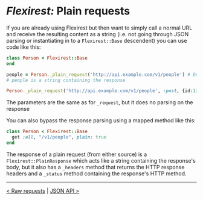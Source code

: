 # *Flexirest:* Plain requests

If you are already using Flexirest but then want to simply call a normal URL and receive the resulting content as a string (i.e. not going through JSON parsing or instantiating in to a `Flexirest::Base` descendent) you can use code like this:

```ruby
class Person < Flexirest::Base
end

people = Person._plain_request('http://api.example.com/v1/people') # Defaults to get with no parameters
# people is a string containing the response

Person._plain_request('http://api.example.com/v1/people', :post, {id:1234,name:"John"}) # Post with parameters
```

The parameters are the same as for `_request`, but it does no parsing on the response

You can also bypass the response parsing using a mapped method like this:

```ruby
class Person < Flexirest::Base
  get :all, "/v1/people", plain: true
end
```

The response of a plain request (from either source) is a `Flexirest::PlainResponse` which acts like a string containing the response's body, but it also has a `_headers` method that returns the HTTP response headers and a `_status` method containing the response's HTTP method.


-----

[< Raw requests](raw-requests.md) | [JSON API >](json-api.md)
